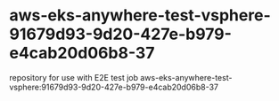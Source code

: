 # aws-eks-anywhere-test-vsphere-91679d93-9d20-427e-b979-e4cab20d06b8-37
repository for use with E2E test job aws-eks-anywhere-test-vsphere:91679d93-9d20-427e-b979-e4cab20d06b8-37
